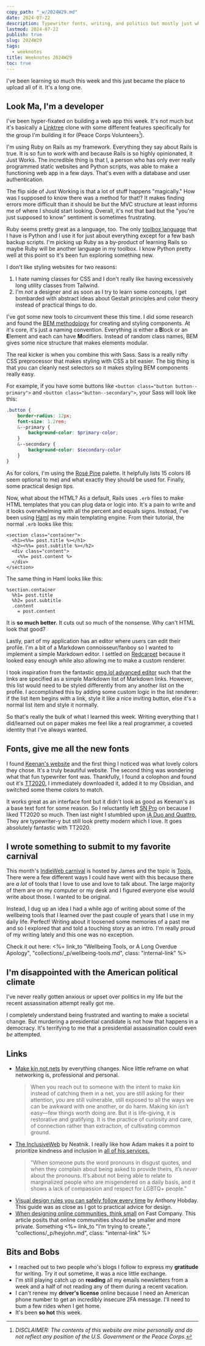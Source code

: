 ```yaml
---
copy_path: "_w/2024W29.md"
date: 2024-07-22
description: Typewriter fonts, writing, and politics but mostly just what I learned about Rails this week.
lastmod: 2024-07-22
publish: true
slug: 2024W29
tags:
  - weeknotes
title: Weeknotes 2024W29
toc: true
---
```


I've been learning so much this week and this just became the place to upload all of it. It's a long one.

## Look Ma, I'm a developer

I've been hyper-fixated on building a web app this week. It's not much but it's basically a [Linktree](https://linktr.ee/) clone with some different features specifically for the group I'm building it for (Peace Corps Volunteers[^1]).

I'm using Ruby on Rails as my framework. Everything they say about Rails is true. It is so fun to work with and because Rails is so highly opinionated, it Just Works. The incredible thing is that I, a person who has only ever really programmed static websites and Python scripts, was able to make a functioning web app in a few days. That's even with a database and user authentication.

The flip side of Just Working is that a lot of stuff happens "magically." How was I supposed to know there was a method for that!? It makes finding errors more difficult than it should be but the MVC structure at least informs me of where I should start looking. Overall, it's not that bad but the "you're just supposed to know" sentiment is sometimes frustrating.

Ruby seems pretty great as a language, too. The only [toolbox language](https://www.hillelwayne.com/post/toolbox-languages/) that I have is Python and I use it for just about everything except for a few bash backup scripts. I'm picking up Ruby as a by-product of learning Rails so maybe Ruby will be another language in my toolbox. I know Python pretty well at this point so it's been fun exploring something new.

I don't like styling websites for two reasons:

1. I hate naming classes for CSS and I don't really like having excessively long utility classes from Tailwind.
2. I'm *not* a designer and as soon as I try to learn some concepts, I get bombarded with abstract ideas about Gestalt principles and color theory instead of practical things to do.

I've got some new tools to circumvent these this time. I did some research and found the [BEM methodology](https://getbem.com/) for creating and styling components. At it's core, it's just a naming convention. Everything is either a **B**lock or an **E**lement and each can have **M**odifiers. Instead of random class names, BEM gives some nice structure that makes elements modular.

The real kicker is when you combine this with Sass. Sass is a really nifty CSS preprocessor that makes styling with CSS a bit easier. The big thing is that you can cleanly nest selectors so it makes styling BEM components really easy.

For example, if you have some buttons like `<button class="button button--primary">` and `<button class="button--secondary">`, your Sass will look like this:

```scss
.button {
	border-radius: 12px;
	font-size: 1.2rem;
	&--primary {
		background-color: $primary-color;
	}
	&--secondary {
		background-color: $secondary-color
	}
}
```

As for colors, I'm using the [Rosé Pine](https://rosepinetheme.com/palette/) palette. It helpfully lists 15 colors (6 seem optional to me) and what exactly they should be used for. Finally, some practical design tips.

Now, what about the HTML? As a default, Rails uses `.erb` files to make HTML templates that you can plug data or logic into. It's a pain to write and it looks overwhelming with all the percent and equals signs. Instead, I've been using [Haml](https://haml.info/) as my main templating engine. From their tutorial, the normal `.erb` looks like this:

```erb
<section class="container">
  <h1><%%= post.title %></h1>
  <h2><%%= post.subtitle %></h2>
  <div class="content">
    <%%= post.content %>
  </div>
</section>
```

The same thing in Haml looks like this:

```haml
%section.container
  %h1= post.title
  %h2= post.subtitle
  .content
    = post.content
```

It is **so much better.** It cuts out so much of the nonsense. Why can't HTML look that good?

Lastly, part of my application has an editor where users can edit their profile. I'm a bit of a Markdown connoisseur/fanboy so I wanted to implement a simple Markdown editor. I settled on [Redcarpet](https://github.com/vmg/redcarpet) because it looked easy enough while also allowing me to make a custom renderer.

I took inspiration from the fantastic [omg.lol advanced editor](https://home.omg.lol/info/editor) such that the links are specified as a simple Markdown list of Markdown links. However, this list would need to be styled differently from any another list on the profile. I accomplished this by adding some custom logic in the list renderer: if the list item begins with a link, style it like a nice inviting button, else it's a normal list item and style it normally.

So that's really the bulk of what I learned this week. Writing everything that I did/learned out on paper makes me feel like a real programmer, a coveted identity that I've always wanted.

## Fonts, give me all the new fonts

I found [Keenan's website](https://gkeenan.co/) and the first thing I noticed was what lovely colors they chose. It's a truly beautiful website. The second thing was wondering what that fun typewriter font was. Thankfully, I found a colophon and found out it's [TT2020.](https://copypaste.wtf/TT2020/docs/) I immediately downloaded it, added it to my Obsidian, and switched some theme colors to match.

It works great as an interface font but it didn't look as good as Keenan's as a base text font for some reason. So I reluctantly left [SN Pro](https://supernotes.app/blog/posts/sn-pro-font-family/) on because I liked TT2020 so much. Then last night I stumbled upon [iA Duo and Quattro.](https://ia.net/topics/a-typographic-christmas) They are typewriter-y but still look pretty modern which I love. It goes absolutely fantastic with TT2020.

## I wrote something to submit to my favorite carnival

This month's [IndieWeb carnival](https://indieweb.org/indieweb-carnival) is hosted by James and the topic is [Tools.](https://jamesg.blog/2024/07/01/indieweb-carnival-tools/) There were a few different ways I could have went with this because there are *a lot* of tools that I love to use and love to talk about. The large majority of them are on my computer or my desk and I figured everyone else would write about those. I wanted to be original.

Instead, I dug up an idea I had a while ago of writing about some of the wellbeing tools that I learned over the past couple of years that I use in my daily life. Perfect! Writing about it loosened some memories of a past me and so I explored that and told a touching story as an intro. I'm really proud of my writing lately and this one was no exception.

Check it out here: <%= link_to "Wellbeing Tools, or A Long Overdue Apology", "collections/_p/wellbeing-tools.md", class: "internal-link" %>

## I'm disappointed with the American political climate

I've never really gotten anxious or upset over politics in my life but the recent assassination attempt really got me.

I completely understand being frustrated and wanting to make a societal change. But murdering a presidential candidate is not how that happens in a democracy. It's terrifying to me that a presidential assassination could even *be* attempted.

## Links

- [Make kin not nets](https://everythingchanges.us/blog/make-kin-not-nets/) by everything changes. Nice little reframe on what networking is, professional and personal.
	> When you reach out to someone with the intent to make kin instead of catching them in a net, you are still asking for their attention, you are still vulnerable, still exposed to all the ways we can be awkward with one another, or do harm. Making kin isn’t easy—few things worth doing are. But it is life-giving, it is restorative and gratifying. It is the practice of curiosity and care, of connection rather than extraction, of cultivating common ground.
- [The InclusiveWeb](https://notes.neatnik.net/2024/06/the-inclusiveweb) by Neatnik. I really like how Adam makes it a point to prioritize kindness and inclusion in [all of his services.](https://omglol.news/2024/05/26/omg-lols-people-principles)
	> "When someone puts the word pronouns in disgust quotes, and when they complain about being asked to provide theirs, it’s *never* about the pronouns. It’s about not being able to relate to marginalized people who are misgendered on a daily basis, and it shows a lack of compassion and respect for LGBTQ+ people."
- [Visual design rules you can safely follow every time](https://anthonyhobday.com/sideprojects/saferules/) by Anthony Hobday. This guide was as close as I got to practical advice for design.
- [When designing online communities, think small](https://www.fastcompany.com/90934876/when-designing-online-communities-think-small) on Fast Company. This article posits that online communities should be smaller and more private. Something <%= link_to "I'm trying to create.", "collections/_p/heyjohn.md", class: "internal-link" %>

## Bits and Bobs

- I reached out to two people who's blogs I follow to express my **gratitude** for writing. Try it out sometime, it was a nice little exchange.
- I'm still playing catch up on **reading** all my emails newsletters from a week and a half of not reading any of them during a recent vacation.
- I can't renew my **driver's license** online because I need an American phone number to get an incredibly insecure 2FA message. I'll need to bum a few rides when I get home.
- It's been **so hot** this week.

[^1]: *DISCLAIMER: The contents of this website are mine personally and do not reflect any position of the U.S. Government or the Peace Corps.*
